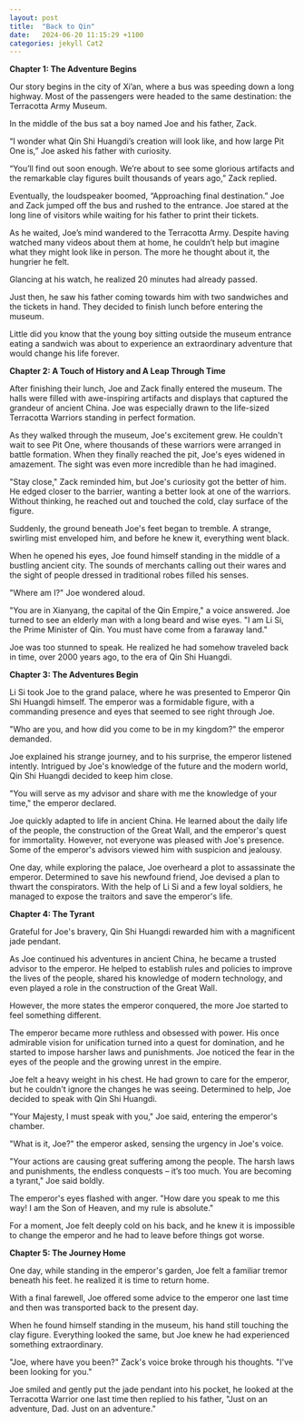 ```yaml
---
layout: post
title:  "Back to Qin"
date:   2024-06-20 11:15:29 +1100
categories: jekyll Cat2
---
```


<b>Chapter 1: The Adventure Begins</b>

Our story begins in the city of Xi’an, where a bus was speeding down a long highway. Most of the passengers were headed to the same destination: the Terracotta Army Museum.

In the middle of the bus sat a boy named Joe and his father, Zack.

“I wonder what Qin Shi Huangdi’s creation will look like, and how large Pit One is,” Joe asked his father with curiosity.

“You’ll find out soon enough. We’re about to see some glorious artifacts and the remarkable clay figures built thousands of years ago,” Zack replied.

Eventually, the loudspeaker boomed, “Approaching final destination.” Joe and Zack jumped off the bus and rushed to the entrance. Joe stared at the long line of visitors while waiting for his father to print their tickets.

As he waited, Joe’s mind wandered to the Terracotta Army. Despite having watched many videos about them at home, he couldn’t help but imagine what they might look like in person. The more he thought about it, the hungrier he felt.

Glancing at his watch, he realized 20 minutes had already passed.

Just then, he saw his father coming towards him with two sandwiches and the tickets in hand. They decided to finish lunch before entering the museum.

Little did you know that the young boy sitting outside the museum entrance eating a sandwich was about to experience an extraordinary adventure that would change his life forever.

<b>Chapter 2: A Touch of History and A Leap Through Time</b>

After finishing their lunch, Joe and Zack finally entered the museum. The halls were filled with awe-inspiring artifacts and displays that captured the grandeur of ancient China. Joe was especially drawn to the life-sized Terracotta Warriors standing in perfect formation.

As they walked through the museum, Joe's excitement grew. He couldn't wait to see Pit One, where thousands of these warriors were arranged in battle formation. When they finally reached the pit, Joe's eyes widened in amazement. The sight was even more incredible than he had imagined.

"Stay close," Zack reminded him, but Joe's curiosity got the better of him. He edged closer to the barrier, wanting a better look at one of the warriors. Without thinking, he reached out and touched the cold, clay surface of the figure.

Suddenly, the ground beneath Joe's feet began to tremble. A strange, swirling mist enveloped him, and before he knew it, everything went black. 

When he opened his eyes, Joe found himself standing in the middle of a bustling ancient city. The sounds of merchants calling out their wares and the sight of people dressed in traditional robes filled his senses.

"Where am I?" Joe wondered aloud.

"You are in Xianyang, the capital of the Qin Empire," a voice answered. Joe turned to see an elderly man with a long beard and wise eyes. "I am Li Si, the Prime Minister of Qin. You must have come from a faraway land."

Joe was too stunned to speak. He realized he had somehow traveled back in time, over 2000 years ago, to the era of Qin Shi Huangdi.

<b>Chapter 3: The Adventures Begin</b>

Li Si took Joe to the grand palace, where he was presented to Emperor Qin Shi Huangdi himself. The emperor was a formidable figure, with a commanding presence and eyes that seemed to see right through Joe.

"Who are you, and how did you come to be in my kingdom?" the emperor demanded.

Joe explained his strange journey, and to his surprise, the emperor listened intently. Intrigued by Joe's knowledge of the future and the modern world, Qin Shi Huangdi decided to keep him close.

"You will serve as my advisor and share with me the knowledge of your time," the emperor declared.

Joe quickly adapted to life in ancient China. He learned about the daily life of the people, the construction of the Great Wall, and the emperor's quest for immortality. However, not everyone was pleased with Joe's presence. Some of the emperor's advisors viewed him with suspicion and jealousy.

One day, while exploring the palace, Joe overheard a plot to assassinate the emperor. Determined to save his newfound friend, Joe devised a plan to thwart the conspirators. With the help of Li Si and a few loyal soldiers, he managed to expose the traitors and save the emperor's life.

<b>Chapter 4: The Tyrant</b>

Grateful for Joe's bravery, Qin Shi Huangdi rewarded him with a magnificent jade pendant. 

As Joe continued his adventures in ancient China, he became a trusted advisor to the emperor. He helped to establish rules and policies to improve the lives of the people, shared his knowledge of modern technology, and even played a role in the construction of the Great Wall.

However, the more states the emperor conquered, the more Joe started to feel something different. 

The emperor became more ruthless and obsessed with power. His once admirable vision for unification turned into a quest for domination, and he started to impose harsher laws and punishments. Joe noticed the fear in the eyes of the people and the growing unrest in the empire.

Joe felt a heavy weight in his chest. He had grown to care for the emperor, but he couldn't ignore the changes he was seeing. Determined to help, Joe decided to speak with Qin Shi Huangdi.

"Your Majesty, I must speak with you," Joe said, entering the emperor's chamber.

"What is it, Joe?" the emperor asked, sensing the urgency in Joe's voice.

"Your actions are causing great suffering among the people. The harsh laws and punishments, the endless conquests – it’s too much. You are becoming a tyrant," Joe said boldly.

The emperor's eyes flashed with anger. "How dare you speak to me this way! I am the Son of Heaven, and my rule is absolute."

For a moment, Joe felt deeply cold on his back, and he knew it is impossible to change the emperor and he had to leave before things got worse.

<b>Chapter 5: The Journey Home</b>

One day, while standing in the emperor's garden, Joe felt a familiar tremor beneath his feet. he realized it is time to return home. 

With a final farewell, Joe offered some advice to the emperor one last time and then was transported back to the present day. 

When he found himself standing in the museum, his hand still touching the clay figure. Everything looked the same, but Joe knew he had experienced something extraordinary.

"Joe, where have you been?" Zack's voice broke through his thoughts. "I've been looking for you."

Joe smiled and gently put the jade pendant into his pocket, he looked at the Terracotta Warrior one last time then replied to his father, "Just on an adventure, Dad. Just on an adventure."




